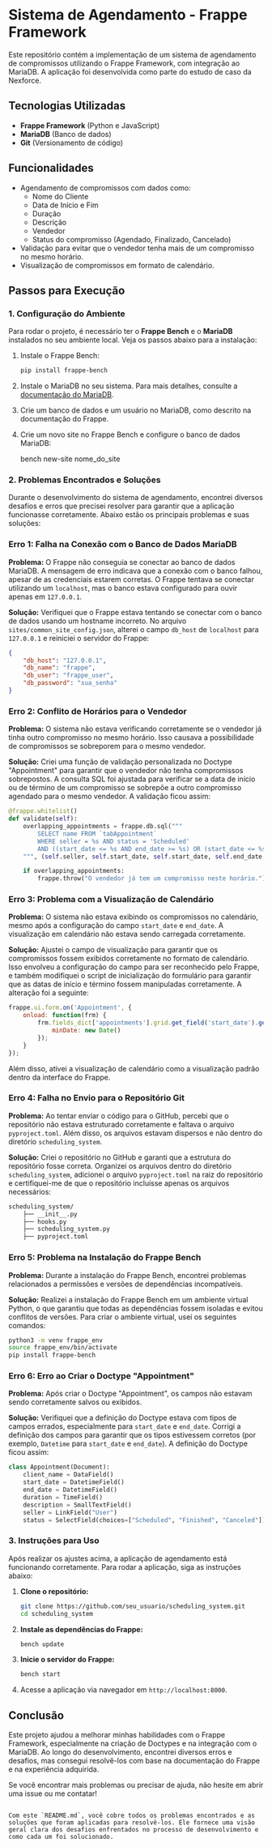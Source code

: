 # Sistema de Agendamento - Frappe Framework

Este repositório contém a implementação de um sistema de agendamento de compromissos utilizando o Frappe Framework, com integração ao MariaDB. A aplicação foi desenvolvida como parte do estudo de caso da Nexforce.

## Tecnologias Utilizadas
- **Frappe Framework** (Python e JavaScript)
- **MariaDB** (Banco de dados)
- **Git** (Versionamento de código)

## Funcionalidades
- Agendamento de compromissos com dados como:
  - Nome do Cliente
  - Data de Início e Fim
  - Duração
  - Descrição
  - Vendedor
  - Status do compromisso (Agendado, Finalizado, Cancelado)
- Validação para evitar que o vendedor tenha mais de um compromisso no mesmo horário.
- Visualização de compromissos em formato de calendário.

## Passos para Execução

### 1. **Configuração do Ambiente**
Para rodar o projeto, é necessário ter o **Frappe Bench** e o **MariaDB** instalados no seu ambiente local. Veja os passos abaixo para a instalação:

1. Instale o Frappe Bench:
   ```bash
   pip install frappe-bench

2. Instale o MariaDB no seu sistema. Para mais detalhes, consulte a [documentação do MariaDB](https://mariadb.org/).

3. Crie um banco de dados e um usuário no MariaDB, como descrito na documentação do Frappe.

4. Crie um novo site no Frappe Bench e configure o banco de dados MariaDB:

   bench new-site nome_do_site

### 2. **Problemas Encontrados e Soluções**

Durante o desenvolvimento do sistema de agendamento, encontrei diversos desafios e erros que precisei resolver para garantir que a aplicação funcionasse corretamente. Abaixo estão os principais problemas e suas soluções:

### **Erro 1: Falha na Conexão com o Banco de Dados MariaDB**

**Problema:**
O Frappe não conseguia se conectar ao banco de dados MariaDB. A mensagem de erro indicava que a conexão com o banco falhou, apesar de as credenciais estarem corretas. O Frappe tentava se conectar utilizando um `localhost`, mas o banco estava configurado para ouvir apenas em `127.0.0.1`.

**Solução:**
Verifiquei que o Frappe estava tentando se conectar com o banco de dados usando um hostname incorreto. No arquivo `sites/common_site_config.json`, alterei o campo `db_host` de `localhost` para `127.0.0.1` e reiniciei o servidor do Frappe:

```json
{
    "db_host": "127.0.0.1",
    "db_name": "frappe",
    "db_user": "frappe_user",
    "db_password": "sua_senha"
}
```

### **Erro 2: Conflito de Horários para o Vendedor**

**Problema:**
O sistema não estava verificando corretamente se o vendedor já tinha outro compromisso no mesmo horário. Isso causava a possibilidade de compromissos se sobreporem para o mesmo vendedor.

**Solução:**
Criei uma função de validação personalizada no Doctype "Appointment" para garantir que o vendedor não tenha compromissos sobrepostos. A consulta SQL foi ajustada para verificar se a data de início ou de término de um compromisso se sobrepõe a outro compromisso agendado para o mesmo vendedor. A validação ficou assim:

```python
@frappe.whitelist()
def validate(self):
    overlapping_appointments = frappe.db.sql("""
        SELECT name FROM `tabAppointment`
        WHERE seller = %s AND status = 'Scheduled'
        AND ((start_date <= %s AND end_date >= %s) OR (start_date <= %s AND end_date >= %s))
    """, (self.seller, self.start_date, self.start_date, self.end_date, self.end_date))

    if overlapping_appointments:
        frappe.throw("O vendedor já tem um compromisso neste horário.")
```

### **Erro 3: Problema com a Visualização de Calendário**

**Problema:**
O sistema não estava exibindo os compromissos no calendário, mesmo após a configuração do campo `start_date` e `end_date`. A visualização em calendário não estava sendo carregada corretamente.

**Solução:**
Ajustei o campo de visualização para garantir que os compromissos fossem exibidos corretamente no formato de calendário. Isso envolveu a configuração do campo para ser reconhecido pelo Frappe, e também modifiquei o script de inicialização do formulário para garantir que as datas de início e término fossem manipuladas corretamente. A alteração foi a seguinte:

```javascript
frappe.ui.form.on('Appointment', {
    onload: function(frm) {
        frm.fields_dict['appointments'].grid.get_field('start_date').get_datepicker().datepicker({ 
            minDate: new Date()
        });
    }
});
```

Além disso, ativei a visualização de calendário como a visualização padrão dentro da interface do Frappe.

### **Erro 4: Falha no Envio para o Repositório Git**

**Problema:**
Ao tentar enviar o código para o GitHub, percebi que o repositório não estava estruturado corretamente e faltava o arquivo `pyproject.toml`. Além disso, os arquivos estavam dispersos e não dentro do diretório `scheduling_system`.

**Solução:**
Criei o repositório no GitHub e garanti que a estrutura do repositório fosse correta. Organizei os arquivos dentro do diretório `scheduling_system`, adicionei o arquivo `pyproject.toml` na raiz do repositório e certifiquei-me de que o repositório incluísse apenas os arquivos necessários:

```bash
scheduling_system/
    ├── __init__.py
    ├── hooks.py
    ├── scheduling_system.py
    ├── pyproject.toml
```

### **Erro 5: Problema na Instalação do Frappe Bench**

**Problema:**
Durante a instalação do Frappe Bench, encontrei problemas relacionados a permissões e versões de dependências incompatíveis.

**Solução:**
Realizei a instalação do Frappe Bench em um ambiente virtual Python, o que garantiu que todas as dependências fossem isoladas e evitou conflitos de versões. Para criar o ambiente virtual, usei os seguintes comandos:

```bash
python3 -m venv frappe_env
source frappe_env/bin/activate
pip install frappe-bench
```

### **Erro 6: Erro ao Criar o Doctype "Appointment"**

**Problema:**
Após criar o Doctype "Appointment", os campos não estavam sendo corretamente salvos ou exibidos.

**Solução:**
Verifiquei que a definição do Doctype estava com tipos de campos errados, especialmente para `start_date` e `end_date`. Corrigi a definição dos campos para garantir que os tipos estivessem corretos (por exemplo, `Datetime` para `start_date` e `end_date`). A definição do Doctype ficou assim:

```python
class Appointment(Document):
    client_name = DataField()
    start_date = DatetimeField()
    end_date = DatetimeField()
    duration = TimeField()
    description = SmallTextField()
    seller = LinkField("User")
    status = SelectField(choices=["Scheduled", "Finished", "Canceled"])
```

### 3. **Instruções para Uso**

Após realizar os ajustes acima, a aplicação de agendamento está funcionando corretamente. Para rodar a aplicação, siga as instruções abaixo:

1. **Clone o repositório:**

   ```bash
   git clone https://github.com/seu_usuario/scheduling_system.git
   cd scheduling_system
   ```

2. **Instale as dependências do Frappe:**

   ```bash
   bench update
   ```

3. **Inicie o servidor do Frappe:**

   ```bash
   bench start
   ```

4. Acesse a aplicação via navegador em `http://localhost:8000`.

## Conclusão

Este projeto ajudou a melhorar minhas habilidades com o Frappe Framework, especialmente na criação de Doctypes e na integração com o MariaDB. Ao longo do desenvolvimento, encontrei diversos erros e desafios, mas consegui resolvê-los com base na documentação do Frappe e na experiência adquirida.

Se você encontrar mais problemas ou precisar de ajuda, não hesite em abrir uma issue ou me contatar!

```

Com este `README.md`, você cobre todos os problemas encontrados e as soluções que foram aplicadas para resolvê-los. Ele fornece uma visão geral clara dos desafios enfrentados no processo de desenvolvimento e como cada um foi solucionado.
```
